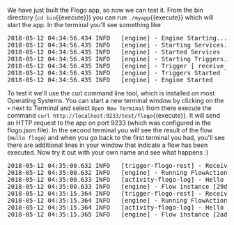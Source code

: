 We have just built the Flogo app, so now we can test it. From the bin directory (`cd bin`{{execute}}) you can run `./myapp`{{execute}} which will start the app. In the terminal you'll see something like

<pre>
2018-05-12 04:34:56.434 INFO   [engine] - Engine Starting...
2018-05-12 04:34:56.435 INFO   [engine] - Starting Services...
2018-05-12 04:34:56.435 INFO   [engine] - Started Services
2018-05-12 04:34:56.435 INFO   [engine] - Starting Triggers...
2018-05-12 04:34:56.435 INFO   [engine] - Trigger [ receive_http_message ]: Started
2018-05-12 04:34:56.435 INFO   [engine] - Triggers Started
2018-05-12 04:34:56.435 INFO   [engine] - Engine Started
</pre>

To test it we'll use the curl command line tool, which is installed on most Operating Systems. You can start a new terminal window by clicking on the `+` next to Terminal and select `Open New Terminal` from there execute the command `curl http://localhost:9233/test/flogo`{{execute}}. It will send an HTTP request to the app on port 9233 (which was configured in the flogo.json file). In the second terminal you will see the result of the flow (`Hello flogo`) and when you go back to the first terminal you had, you'll see there are additional lines in your window that indicate a flow has been executed. Now try it out with your own name and see what happens :)

<pre>
2018-05-12 04:35:00.632 INFO   [trigger-flogo-rest] - Received request for id 'receive_http_message'
2018-05-12 04:35:00.632 INFO   [engine] - Running FlowAction for URI: 'res://flow:http_flow'
2018-05-12 04:35:00.633 INFO   [activity-flogo-log] - Hello flogo
2018-05-12 04:35:00.633 INFO   [engine] - Flow instance [29db1cc55a96c27c280227b2d7b8be82] Completed Successfully
2018-05-12 04:35:15.364 INFO   [trigger-flogo-rest] - Received request for id 'receive_http_message'
2018-05-12 04:35:15.364 INFO   [engine] - Running FlowAction for URI: 'res://flow:http_flow'
2018-05-12 04:35:15.364 INFO   [activity-flogo-log] - Hello leon
2018-05-12 04:35:15.365 INFO   [engine] - Flow instance [2adb1cc55a96c27c280227b2d7b8be82] Completed Successfully
</pre>


